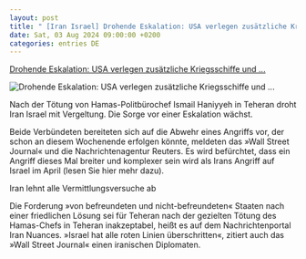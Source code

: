 ```yaml
---
layout: post
title: " [Iran Israel] Drohende Eskalation: USA verlegen zusätzliche Kriegsschiffe und ..."
date: Sat, 03 Aug 2024 09:00:00 +0200
categories: entries DE
---
```

[Drohende Eskalation: USA verlegen zusätzliche Kriegsschiffe und ...](https://www.spiegel.de/ausland/usa-verlegen-zusaetzliche-kriegsschiffe-und-kampfjets-in-den-nahen-osten-a-6e98653e-79b3-46ee-af0e-cf62e4a83931)

![Drohende Eskalation: USA verlegen zusätzliche Kriegsschiffe und ...](https://cdn.prod.www.spiegel.de/images/a1620dfe-b886-44e0-a3ca-96dd6ca27241_w1200_r1.778_fpx48_fpy77.jpg)

Nach der Tötung von Hamas-Politbürochef Ismail Haniyyeh in Teheran droht Iran Israel mit Vergeltung. Die Sorge vor einer Eskalation wächst.

Beide Verbündeten bereiteten sich auf die Abwehr eines Angriffs vor, der schon an diesem Wochenende erfolgen könnte, meldeten das »Wall Street Journal« und die Nachrichtenagentur Reuters. Es wird befürchtet, dass ein Angriff dieses Mal breiter und komplexer sein wird als Irans Angriff auf Israel im April (lesen Sie hier mehr dazu).

Iran lehnt alle Vermittlungsversuche ab

Die Forderung »von befreundeten und nicht-befreundeten« Staaten nach einer friedlichen Lösung sei für Teheran nach der gezielten Tötung des Hamas-Chefs in Teheran inakzeptabel, heißt es auf dem Nachrichtenportal Iran Nuances. »Israel hat alle roten Linien überschritten«, zitiert auch das »Wall Street Journal« einen iranischen Diplomaten.

